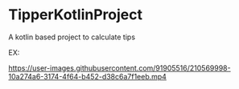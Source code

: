 # TipperKotlinProject
 A kotlin based project to calculate tips

EX:

https://user-images.githubusercontent.com/91905516/210569998-10a274a6-3174-4f64-b452-d38c6a7f1eeb.mp4


